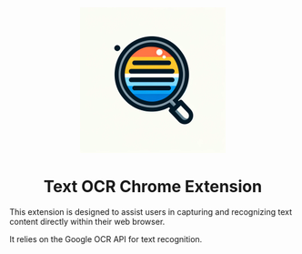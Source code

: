 <p align="center">
<img src="https://github.com/kache0/TextOCR/blob/main/images/logo.png" title="Optional title" width="256" height="256">
</p>

<h1 align="center">Text OCR Chrome Extension</h1>


This extension is designed to assist users in capturing and recognizing text content directly within their web browser. 

It relies on the Google OCR API for text recognition.



